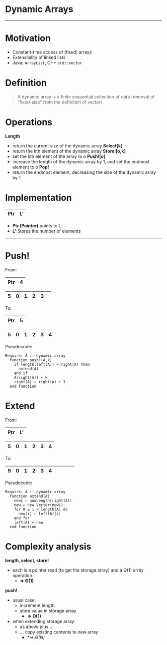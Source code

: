 # Dynamic Arrays

---

# Motivation
- Constant-time access of (fixed) arrays
- Extensibility of linked lists
- Java: `ArrayList`, C++ `std::vector`

# Definition
> A dynamic array is a finite sequential collection of data (removal of "fixed-size" from the definition of vector)

# Operations
**Length**
- return the current size of the dynamic array
**Select[k]**
- return the kth element of the dynamic array
**Store![o,k]**
- set the kth element of the array to o
**Push![o]**
- increase the length of the dynamic array by 1, and set the endmost element to o
**Pop!**
- return the endmost element, decreasing the size of the dynamic array by 1

# Implementation
| Ptr | L'|
|   ---   | --- |

- **Ptr (Pointer)** points to L  
- **L'** Stores the number of elements  

---

# Push!
From:  

| Ptr | 4 |
| --- |---|

| 5 | 0 | 1 | 2 | 3 |   |
|---|---|---|---|---|---|

To:  

| Ptr | 5 |
| --- |---|

| 5 | 0 | 1 | 2 | 3 | 4 |
|---|---|---|---|---|---|

Pseudocode:
```
Require: A :: dynamic array
  function push!(A,k)
    if length(left(A)) = right(A) then
      extend(A)
    end if
    A[right(A)] ← k
    right(A) ← right(A) + 1
  end function
```

# Extend
From:

| Ptr | L' |
| --- |--- |

| 5 | 0 | 1 | 2 | 3 | 4 |
|---|---|---|---|---|---|

To:

| 9 | 0 | 1 | 2 | 3 | 4 |   |   |   |   |
|---|---|---|---|---|---|---|---|---|---|

Pseudocode:
```
Require: A :: dynamic array
  function extend(A)
    newL ← newLength(right(A))
    new ← new Vector(newL)
    for 0 ≤ i < length(A) do
      new[i] ← left(A)[i]
    end for
    left(A) ← new
  end function
```

# Complexity analysis
**length, select, store!**
- each is a pointer read (to get the storage array) and a Θ(1) array operation  
  - **⇒ Θ(1)**

**push!**
- usual case:
  - increment length
  - store value in storage array
    - **⇒ Θ(1)**
- when extending storage array:
  - as above plus...
  - ... copy existing contents to new array
    - **⇒ Θ(N)*
